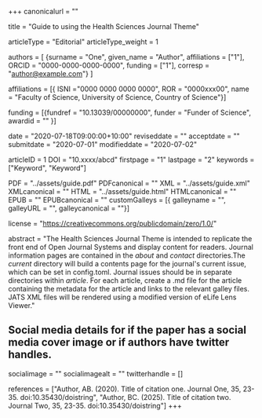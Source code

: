 +++
canonicalurl = ""

title = "Guide to using the Health Sciences Journal Theme"

articleType = "Editorial"
articleType_weight = 1

authors = [
  {surname = "One",  given_name = "Author",  affiliations = ["1"],  ORCID = "0000-0000-0000-0000", funding = ["1"], corresp = "author@example.com"}
]

affiliations = [{ ISNI ="0000 0000 0000 0000", ROR = "0000xxx00", name = "Faculty of Science, University of Science, Country of Science"}]

funding = [{fundref = "10.13039/00000000", funder = "Funder of Science", awardid = "" }]

date = "2020-07-18T09:00:00+10:00"
reviseddate = ""
acceptdate = ""
submitdate = "2020-07-01"
modifieddate = "2020-07-02"

articleID = 1
DOI = "10.xxxx/abcd"
firstpage = "1"
lastpage = "2"
keywords = ["Keyword",
	"Keyword"]


PDF = "../assets/guide.pdf"
PDFcanonical = ""
XML = "../assets/guide.xml"
XMLcanonical = ""
HTML = "../assets/guide.html"
HTMLcanonical = ""
EPUB = ""
EPUBcanonical = ""
customGalleys = [{ galleyname = "", galleyURL = "", galleycanonical = ""}]

license = "https://creativecommons.org/publicdomain/zero/1.0/"

abstract = "The Health Sciences Journal Theme is intended to replicate the front end of Open Journal Systems and display content for readers. Journal information pages are contained in the *about* and *contact* directories.The *current* directory will build a contents page for the journal's current issue, which can be set in config.toml. Journal issues should be in separate directories within *article*. For each article, create a .md file for the article containing the metadata for the article and links to the relevant galley files. JATS XML files will be rendered using a modified version of eLife Lens Viewer."

## Social media details for if the paper has a social media cover image or if authors have twitter handles.
socialimage = ""
socialimagealt = ""
twitterhandle = []

references = ["Author, AB. (2020). Title of citation one. Journal One, 35, 23-35. doi:10.35430/doistring",
	"Author, BC. (2025). Title of citation two. Journal Two, 35, 23-35. doi:10.35430/doistring"]
+++


